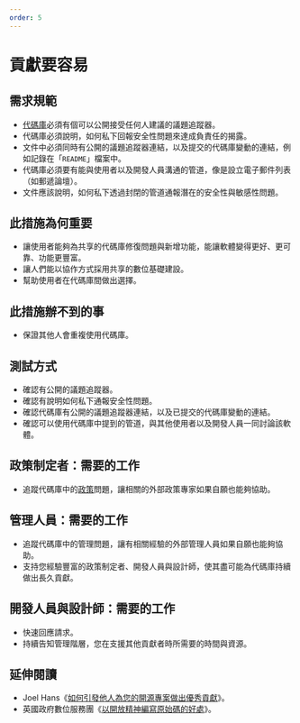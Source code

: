 ```yaml
---
order: 5
---
```

# 貢獻要容易

<!-- SPDX-License-Identifier: CC0-1.0 -->
<!-- written in 2019 - 2022 by The Foundation for Public Code <info@publiccode.net> -->

## 需求規範

* [代碼庫](../glossary.md#codebase)必須有個可以公開接受任何人建議的議題追蹤器。
* 代碼庫必須說明，如何私下回報安全性問題來達成負責任的揭露。
* 文件中必須同時有公開的議題追蹤器連結，以及提交的代碼庫變動的連結，例如記錄在「`README`」檔案中。
* 代碼庫必須要有能與使用者以及開發人員溝通的管道，像是設立電子郵件列表（如郵遞論壇）。
* 文件應該說明，如何私下透過封閉的管道通報潛在的安全性與敏感性問題。

## 此措施為何重要

* 讓使用者能夠為共享的代碼庫修復問題與新增功能，能讓軟體變得更好、更可靠、功能更豐富。
* 讓人們能以協作方式採用共享的數位基礎建設。
* 幫助使用者在代碼庫間做出選擇。

## 此措施辦不到的事

* 保證其他人會重複使用代碼庫。

## 測試方式

* 確認有公開的議題追蹤器。
* 確認有說明如何私下通報安全性問題。
* 確認代碼庫有公開的議題追蹤器連結，以及已提交的代碼庫變動的連結。
* 確認可以使用代碼庫中提到的管道，與其他使用者以及開發人員一同討論該軟體。

## 政策制定者：需要的工作

* 追蹤代碼庫中的[政策](../glossary.md#policy)問題，讓相關的外部政策專家如果自願也能夠協助。

## 管理人員：需要的工作

* 追蹤代碼庫中的管理問題，讓有相關經驗的外部管理人員如果自願也能夠協助。
* 支持您經驗豐富的政策制定者、開發人員與設計師，使其盡可能為代碼庫持續做出長久貢獻。

## 開發人員與設計師：需要的工作

* 快速回應請求。
* 持續告知管理階層，您在支援其他貢獻者時所需要的時間與資源。

## 延伸閱讀

* Joel Hans《[如何引發他人為您的開源專案做出優秀貢獻](https://dev.to/joelhans/how-to-inspire-exceptional-contributions-to-your-open-source-project-1ebf)》。
* 英國政府數位服務團《[以開放精神編寫原始碼的好處](https://gds.blog.gov.uk/2017/09/04/the-benefits-of-coding-in-the-open/)》。
